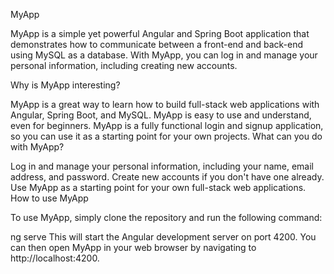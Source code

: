 MyApp

MyApp is a simple yet powerful Angular and Spring Boot application that demonstrates how to communicate between a front-end and back-end using MySQL as a database. With MyApp, you can log in and manage your personal information, including creating new accounts.

Why is MyApp interesting?

MyApp is a great way to learn how to build full-stack web applications with Angular, Spring Boot, and MySQL.
MyApp is easy to use and understand, even for beginners.
MyApp is a fully functional login and signup application, so you can use it as a starting point for your own projects.
What can you do with MyApp?

Log in and manage your personal information, including your name, email address, and password.
Create new accounts if you don't have one already.
Use MyApp as a starting point for your own full-stack web applications.
How to use MyApp

To use MyApp, simply clone the repository and run the following command:

ng serve
This will start the Angular development server on port 4200. You can then open MyApp in your web browser by navigating to http://localhost:4200.
